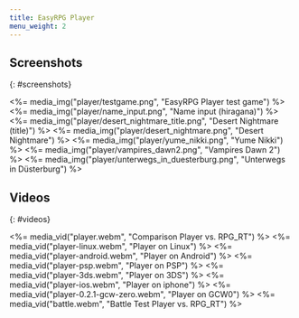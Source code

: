 ```yaml
---
title: EasyRPG Player
menu_weight: 2
---
```

<div class="info" markdown="1">

## Screenshots

</div>

{: #screenshots}

<%= media_img("player/testgame.png", "EasyRPG Player test game") %>
<%= media_img("player/name_input.png", "Name input (hiragana)") %>
<%= media_img("player/desert_nightmare_title.png", "Desert Nightmare (title)") %>
<%= media_img("player/desert_nightmare.png", "Desert Nightmare") %>
<%= media_img("player/yume_nikki.png", "Yume Nikki") %>
<%= media_img("player/vampires_dawn2.png", "Vampires Dawn 2") %>
<%= media_img("player/unterwegs_in_duesterburg.png", "Unterwegs in Düsterburg") %>

<div class="info" markdown="1">

## Videos

</div>

{: #videos}

<%= media_vid("player.webm", "Comparison Player vs. RPG_RT") %>
<%= media_vid("player-linux.webm", "Player on Linux") %>
<%= media_vid("player-android.webm", "Player on Android") %>
<%= media_vid("player-psp.webm", "Player on PSP") %>
<%= media_vid("player-3ds.webm", "Player on 3DS") %>
<%= media_vid("player-ios.webm", "Player on iphone") %>
<%= media_vid("player-0.2.1-gcw-zero.webm", "Player on GCW0") %>
<%= media_vid("battle.webm", "Battle Test Player vs. RPG_RT") %>

<script src="/js/vendor/jquery.magnific-popup.min.js"></script>
<script src="/js/media-pages.js"></script>
